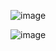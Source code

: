 ![image](https://github.com/LuvU3OOO/sheepAi/assets/130266478/f12fce22-74c0-496c-9125-cb4d09f7e4ac)

![image](https://github.com/LuvU3OOO/sheepAi/assets/130266478/154637f7-453c-4bac-bfd9-7982f269639c)
